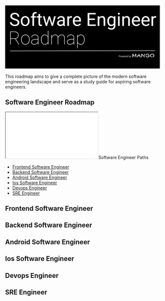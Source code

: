 ![Software Engineer Roadmap](img/Software_Engineer_Roadmap.png)

This roadmap aims to give a complete picture of the modern software engineering landscape and serve as a study guide for aspiring software engineers.

## Software Engineer Roadmap
<iframe src="charts/software_engineering_roadmap.html"></iframe

## Software Engineer Paths

* [Frontend Software Engineer](#frontend-software-engineer)
* [Backend Software Engineer](#backend-software-engineer)
* [Android Software Engineer](#android-software-engineer)
* [Ios Software Engineer](#ios-software-engineer)
* [Devops Engineer](#devops-engineer)
* [SRE Engineer](#sre-engineer)

## Frontend Software Engineer
## Backend Software Engineer
## Android Software Engineer
## Ios Software Engineer
## Devops Engineer
## SRE Engineer
